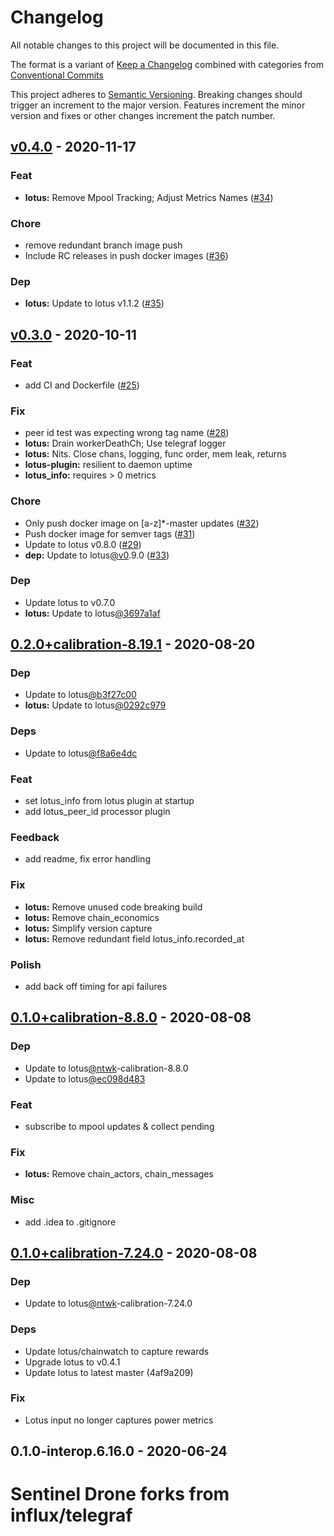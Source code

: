 # Changelog
All notable changes to this project will be documented in this file.

The format is a variant of [Keep a Changelog](https://keepachangelog.com/en/1.0.0/) combined with categories from [Conventional Commits](https://www.conventionalcommits.org/en/v1.0.0/)

This project adheres to [Semantic Versioning](https://semver.org/spec/v2.0.0.html). Breaking changes should trigger an increment to the major version. Features increment the minor version and fixes or other changes increment the patch number.

<a name="v0.4.0"></a>
## [v0.4.0] - 2020-11-17

### Feat
- **lotus:** Remove Mpool Tracking; Adjust Metrics Names ([#34](https://github.com/filecoin-project/sentinel-drone/issues/34))

### Chore
- remove redundant branch image push
- Include RC releases in push docker images ([#36](https://github.com/filecoin-project/sentinel-drone/issues/36))

### Dep
- **lotus:** Update to lotus v1.1.2 ([#35](https://github.com/filecoin-project/sentinel-drone/issues/35))


<a name="v0.3.0"></a>
## [v0.3.0] - 2020-10-11
### Feat
- add CI and Dockerfile ([#25](https://github.com/filecoin-project/sentinel-drone/issues/25))

### Fix
- peer id test was expecting wrong tag name ([#28](https://github.com/filecoin-project/sentinel-drone/issues/28))
- **lotus:** Drain workerDeathCh; Use telegraf logger
- **lotus:** Nits. Close chans, logging, func order, mem leak, returns
- **lotus-plugin:** resilient to daemon uptime
- **lotus_info:** requires > 0 metrics

### Chore
- Only push docker image on [a-z]*-master updates ([#32](https://github.com/filecoin-project/sentinel-drone/issues/32))
- Push docker image for semver tags ([#31](https://github.com/filecoin-project/sentinel-drone/issues/31))
- Update to lotus v0.8.0 ([#29](https://github.com/filecoin-project/sentinel-drone/issues/29))
- **dep:** Update to lotus[@v0](https://github.com/v0).9.0 ([#33](https://github.com/filecoin-project/sentinel-drone/issues/33))

### Dep
- Update lotus to v0.7.0
- **lotus:** Update to lotus[@3697a1af](https://github.com/3697a1af)


<a name="0.2.0+calibration-8.19.1"></a>
## [0.2.0+calibration-8.19.1] - 2020-08-20
### Dep
- Update to lotus[@b3f27c00](https://github.com/b3f27c00)
- **lotus:** Update to lotus[@0292c979](https://github.com/0292c979)

### Deps
- Update to lotus[@f8a6e4dc](https://github.com/f8a6e4dc)

### Feat
- set lotus_info from lotus plugin at startup
- add lotus_peer_id processor plugin

### Feedback
- add readme, fix error handling

### Fix
- **lotus:** Remove unused code breaking build
- **lotus:** Remove chain_economics
- **lotus:** Simplify version capture
- **lotus:** Remove redundant field lotus_info.recorded_at

### Polish
- add back off timing for api failures


<a name="0.1.0+calibration-8.8.0"></a>
## [0.1.0+calibration-8.8.0] - 2020-08-08
### Dep
- Update to lotus[@ntwk](https://github.com/ntwk)-calibration-8.8.0
- Update to lotus[@ec098d483](https://github.com/ec098d483)

### Feat
- subscribe to mpool updates & collect pending

### Fix
- **lotus:** Remove chain_actors, chain_messages

### Misc
- add .idea to .gitignore


<a name="0.1.0+calibration-7.24.0"></a>
## [0.1.0+calibration-7.24.0] - 2020-08-08
### Dep
- Update to lotus[@ntwk](https://github.com/ntwk)-calibration-7.24.0

### Deps
- Update lotus/chainwatch to capture rewards
- Upgrade lotus to v0.4.1
- Update lotus to latest master (4af9a209)

### Fix
- Lotus input no longer captures power metrics


<a name="0.1.0-interop.6.16.0"></a>
## 0.1.0-interop.6.16.0 - 2020-06-24


# Sentinel Drone forks from influx/telegraf



[v0.4.0]: https://github.com/filecoin-project/sentinel-drone/compare/v0.4.0-rc1...v0.4.0
[v0.4.0-rc1]: https://github.com/filecoin-project/sentinel-drone/compare/v0.3.0...v0.4.0-rc1
[v0.3.0]: https://github.com/filecoin-project/sentinel-drone/compare/0.2.0+calibration-8.19.1...v0.3.0
[0.2.0+calibration-8.19.1]: https://github.com/filecoin-project/sentinel-drone/compare/0.1.0+calibration-8.8.0...0.2.0+calibration-8.19.1
[0.1.0+calibration-8.8.0]: https://github.com/filecoin-project/sentinel-drone/compare/0.1.0+calibration-7.24.0...0.1.0+calibration-8.8.0
[0.1.0+calibration-7.24.0]: https://github.com/filecoin-project/sentinel-drone/compare/0.1.0-interop.6.16.0...0.1.0+calibration-7.24.0
